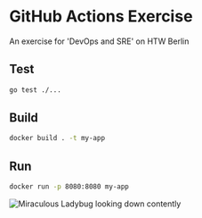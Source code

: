 # GitHub Actions Exercise

An exercise for 'DevOps and SRE' on HTW Berlin

## Test

```bash
go test ./...
```

## Build

```bash
docker build . -t my-app
```

## Run

```bash
docker run -p 8080:8080 my-app
```

![Miraculous Ladybug looking down contently](https://i.pinimg.com/564x/00/de/20/00de20d7b9563be01ce14ce824344bcf.jpg "My fabulous hover text")
